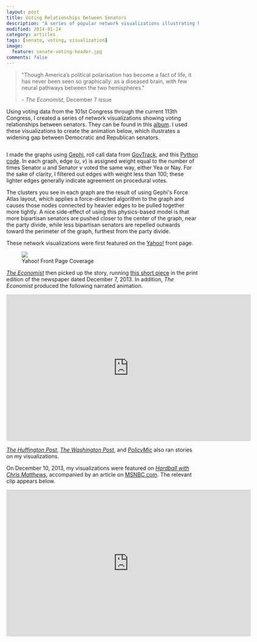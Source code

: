 ```yaml
---
layout: post
title: Voting Relationships between Senators
description: "A series of popular network visualizations illustrating how senators in the 101st through 113th Congresses have voted."
modified: 2014-01-24
category: articles
tags: [senate, voting, visualization]
image:
  feature: senate-voting-header.jpg
comments: false
---
```


<script>
 (function(d, t) {
    var g = d.createElement(t),
        s = d.getElementsByTagName(t)[0];
    g.src = 'http://assets.gfycat.com/js/gfyajax-0.517d.js';
    s.parentNode.insertBefore(g, s);
}(document, 'script'));
</script>

> "Though America’s political polarisation has become a fact of life, it has never been seen so graphically: as a diseased brain, with few neural pathways between the two hemispheres."
>
> \- *The Economist*, December 7 issue

Using voting data from the 101st Congress through the current 113th Congress, I created a series of network visualizations showing voting relationships between senators. They can be found in this [album](http://imgur.com/a/Wmoex#0). I used these visualizations to create the animation below, which illustrates a widening gap between Democratic and Republican senators.

<div align="center">
    <img class="gfyitem" data-id="FloweryDirtyGermanshorthairedpointer" />
</div>

I made the graphs using [Gephi](https://gephi.org/), roll call data from [GovTrack](https://www.govtrack.us/data/congress/), and this [Python code](http://nbtest.herokuapp.com/gist/rlucioni/7796000). In each graph, edge (*u*, *v*) is assigned weight equal to the number of times Senator *u* and Senator *v* voted the same way, either Yea or Nay. For the sake of clarity, I filtered out edges with weight less than 100; these lighter edges generally indicate agreement on procedural votes.

The clusters you see in each graph are the result of using Gephi's Force Atlas layout, which applies a force-directed algorithm to the graph and causes those nodes connected by heavier edges to be pulled together more tightly. A nice side-effect of using this physics-based model is that more bipartisan senators are pushed closer to the center of the graph, near the party divide, while less bipartisan senators are repelled outwards toward the perimeter of the graph, furthest from the party divide.

These network visualizations were first featured on the [Yahoo!](http://news.yahoo.com/the-splitting-of-the-senate--now-in-convenient-gif-form-213908185.html) front page.

<figure>
    <a href="http://news.yahoo.com/the-splitting-of-the-senate--now-in-convenient-gif-form-213908185.html"><img src="http://i.imgur.com/PFBRsNy.png"></a>
    <figcaption>Yahoo! Front Page Coverage</figcaption>
</figure>

[*The Economist*](http://www.economist.com/blogs/graphicdetail/2013/12/daily-chart) then picked up the story, running [this short piece](http://www.economist.com/news/united-states/21591190-united-states-amoeba?frsc=dg%7Ca) in the print edition of the newspaper dated December 7, 2013. In addition, *The Economist* produced the following narrated animation.

<iframe class="youtube-player" type="text/html" width="640" height="385" src="http://www.youtube.com/embed/ieDieiho17s" allowfullscreen frameborder="0">
</iframe>

[*The Huffington Post*](http://www.huffingtonpost.com/2013/11/13/senate-polarization_n_4268863.html?1384374260), [*The Washington Post*](http://www.washingtonpost.com/blogs/the-fix/wp/2013/12/06/american-politics-as-a-diseased-brain/), and [*PolicyMic*](http://www.policymic.com/articles/73435/what-s-wrong-with-the-senate-in-one-simple-gif) also ran stories on my visualizations. 

On December 10, 2013, my visualizations were featured on [*Hardball with Chris Matthews*](http://www.nbcnews.com/id/3036697/vp/47452493#53795037), accompanied by an article on [MSNBC.com](http://www.msnbc.com/hardball/visualization-washington-dysfunction). The relevant clip appears below.

<iframe class="youtube-player" type="text/html" width="640" height="385" src="http://www.youtube.com/embed/RttuF3jnD78" allowfullscreen frameborder="0">
</iframe>
